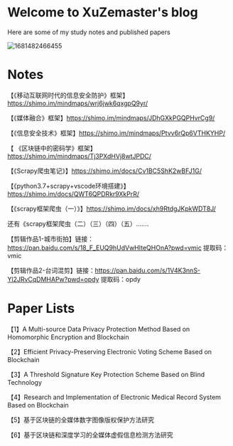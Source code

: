 # Welcome to XuZemaster's blog

Here are some of my study notes and published papers

![1681482466455](https://user-images.githubusercontent.com/26967658/232072752-2f838ec1-c6a6-48a4-b36e-52db95718925.png)

# Notes

【《移动互联网时代的信息安全防护》框架】https://shimo.im/mindmaps/wrj6jwk6qxgpQ9yr/ 

【《媒体融合》框架】https://shimo.im/mindmaps/JDhGXkPGQPHvrCg9/ 

【《信息安全技术》框架】https://shimo.im/mindmaps/Ptvv6rQp6VTHKYHP/ 

【 《区块链中的密码学》框架】https://shimo.im/mindmaps/Tj3PXdHVj8wtJPDC/

【《Scrapy爬虫笔记》】https://shimo.im/docs/Cv1BC5ShK2wBFJ1G/ 

【《python3.7+scrapy+vscode环境搭建》】https://shimo.im/docs/QWT6QPDRkr9XkPrR/ 

【《scrapy框架爬虫（一）》】https://shimo.im/docs/xh9RtdgJKpkWDT8J/ 

  还有《scrapy框架爬虫（二）（三）（四）（五）.......

【剪辑作品1-城市街拍】链接：https://pan.baidu.com/s/18_F_EUQ9hUdVwHIteQHOnA?pwd=vmic 提取码：vmic

【剪辑作品2-台词混剪】链接：https://pan.baidu.com/s/1V4K3nnS-Yl2JRvCqDMHAPw?pwd=opdy 提取码：opdy



# Paper Lists

【1】A Multi-source Data Privacy Protection Method Based on Homomorphic Encryption and Blockchain

【2】Efficient Privacy-Preserving Electronic Voting Scheme Based on Blockchain

【3】A Threshold Signature Key Protection Scheme Based on Blind Technology

【4】Research and Implementation of Electronic Medical Record System Based on Blockchain

【5】基于区块链的全媒体数字图像版权保护方法研究 

【6】基于区块链和深度学习的全媒体虚假信息检测方法研究
